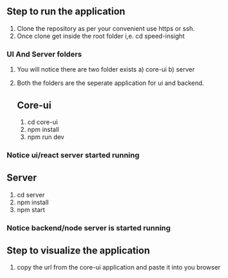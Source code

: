 ## Step to run the application
1) Clone the repository as per your convenient use https or ssh.
2) Once clone get inside the root folder i,e. cd speed-insight
### UI And Server folders
1) You will notice there are two folder exists
       a) core-ui
       b) server
2) Both the folders are the seperate application for ui and backend.

   ## Core-ui
   1) cd core-ui
   2) npm install
   3) npm run dev
  ### Notice ui/react server started running
  
   ## Server
   1) cd server
   2) npm install
   3) npm start
  ### Notice backend/node server is started running

## Step to visualize the application
1) copy the url from the core-ui application and paste it into you browser
